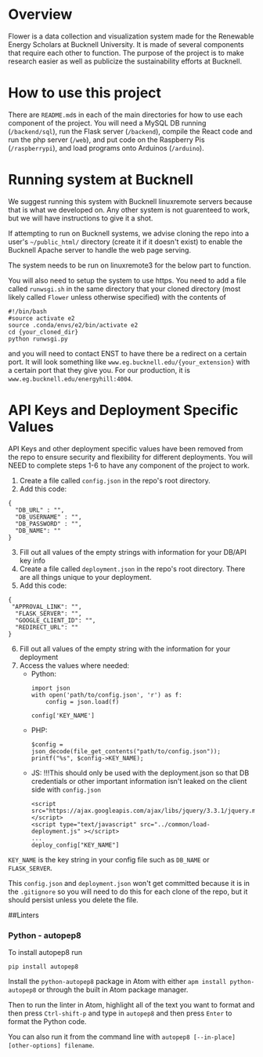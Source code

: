 # Overview
Flower is a data collection and visualization system made for the Renewable Energy Scholars at Bucknell University. It is made of several components that require each other to function. The purpose of the project is to make research easier as well as publicize the sustainability efforts at Bucknell.

# How to use this project
There are `README.md`s in each of the main directories for how to use each component of the project. You will need a MySQL DB running (`/backend/sql`), run the Flask server (`/backend`), compile the React code and run the php server (`/web`), and put code on the Raspberry Pis (`/raspberrypi`), and load programs onto Arduinos (`/arduino`).  

# Running system at Bucknell
We suggest running this system with Bucknell linuxremote servers because that is what we developed on. Any other system is not guarenteed to work, but we will have instructions to give it a shot.

If attempting to run on Bucknell systems, we advise cloning the repo into a user's `~/public_html/` directory (create it if it doesn't exist) to enable the Bucknell Apache server to handle the web page serving.

The system needs to be run on linuxremote3 for the below part to function.

You will also need to setup the system to use https. You need to add a file called `runwsgi.sh` in the same directory that your cloned directory (most likely called `Flower` unless otherwise specified) with the contents of 
```
#!/bin/bash
#source activate e2
source .conda/envs/e2/bin/activate e2
cd {your_cloned_dir}
python runwsgi.py
```
and you will need to contact ENST to have there be a redirect on a certain port. It will look something like `www.eg.bucknell.edu/{your_extension}` with a certain port that they give you.  For our production, it is `www.eg.bucknell.edu/energyhill:4004`. 

# API Keys and Deployment Specific Values
API Keys and other deployment specific values have been removed from the repo to ensure security and flexibility for different deployments.  You will NEED to complete steps 1-6 to have any component of the project to work.

1. Create a file called `config.json` in the repo's root directory.
2. Add this code:
```
{
  "DB_URL" : "",
  "DB_USERNAME" : "",
  "DB_PASSWORD" : "",
  "DB_NAME": ""
}
```
3. Fill out all values of the empty strings with information for your DB/API key info
4. Create a file called `deployment.json` in the repo's root directory.  There are all things unique to your deployment.
5. Add this code:
```
{
 "APPROVAL_LINK": "",
  "FLASK_SERVER": "",
  "GOOGLE_CLIENT_ID": "",
  "REDIRECT_URL": "" 
}
```
6. Fill out all values of the empty string with the information for your deployment
7. Access the values where needed:
    * Python:
       ```
       import json
       with open('path/to/config.json', 'r') as f:
           config = json.load(f)

       config['KEY_NAME']
       ```
    * PHP:
      ```
      $config = json_decode(file_get_contents("path/to/config.json"));
      printf("%s", $config->KEY_NAME);
      ```
    * JS:
      !!!This should only be used with the deployment.json so that DB credentials or other important information isn't leaked on the client side with `config.json`
      ```
      <script src="https://ajax.googleapis.com/ajax/libs/jquery/3.3.1/jquery.min.js"></script> 
      <script type="text/javascript" src="../common/load-deployment.js" ></script>
      ...
      deploy_config["KEY_NAME"]
      ```
`KEY_NAME` is the key string in your config file such as `DB_NAME` or `FLASK_SERVER`.

This `config.json` and `deployment.json` won't get committed because it is in the `.gitignore` so you will need to do this for each clone of the repo, but it should persist unless you delete the file.

##Linters

### Python - autopep8
To install autopep8 run
```
pip install autopep8
```
Install the `python-autopep8` package in Atom with either `apm install python-autopep8` or through the built in Atom package manager.

Then to run the linter in Atom, highlight all of the text you want to format and then press `Ctrl-shift-p` and type in `autopep8` and then press `Enter` to format the Python code.

You can also run it from the command line with `autopep8 [--in-place] [other-options] filename`.
